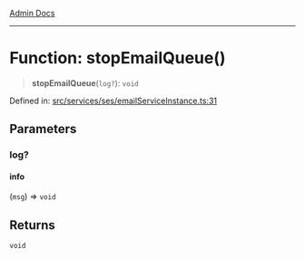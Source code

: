 [Admin Docs](/)

***

# Function: stopEmailQueue()

> **stopEmailQueue**(`log?`): `void`

Defined in: [src/services/ses/emailServiceInstance.ts:31](https://github.com/Sourya07/talawa-api/blob/aac5f782223414da32542752c1be099f0b872196/src/services/ses/emailServiceInstance.ts#L31)

## Parameters

### log?

#### info

(`msg`) => `void`

## Returns

`void`
